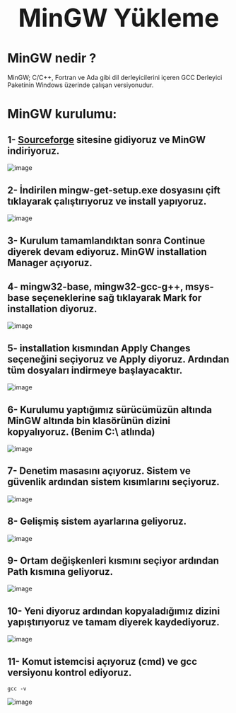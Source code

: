 # **<h1 align="center">MinGW Yükleme</h1>**

# MinGW nedir ? 
MinGW; C/C++, Fortran ve Ada gibi dil derleyicilerini içeren GCC Derleyici Paketinin Windows üzerinde çalışan versiyonudur.

# MinGW kurulumu: 
## 1- [Sourceforge](https://sourceforge.net/projects/mingw/) sitesine gidiyoruz ve MinGW indiriyoruz.
![image](https://user-images.githubusercontent.com/73015593/185190065-3cdb95eb-140c-4199-a892-2fdb1ba2b5cc.png)

## 2- İndirilen mingw-get-setup.exe dosyasını çift tıklayarak çalıştırıyoruz ve install yapıyoruz.
![image](https://user-images.githubusercontent.com/73015593/185191648-043da5c8-3588-4036-9894-cd5b0b1c2070.png)

## 3- Kurulum tamamlandıktan sonra Continue diyerek devam ediyoruz. MinGW installation Manager açıyoruz.

## 4- mingw32-base, mingw32-gcc-g++, msys-base seçeneklerine sağ tıklayarak Mark for installation diyoruz.
![image](https://user-images.githubusercontent.com/73015593/185197639-b72caed8-ebc8-43f8-b9a8-98b02f7c34d3.png)

## 5- installation kısmından Apply Changes seçeneğini seçiyoruz ve Apply diyoruz. Ardından tüm dosyaları indirmeye başlayacaktır.
![image](https://user-images.githubusercontent.com/73015593/185198035-73078399-1f9f-4bb3-92f5-d2ce4bea4821.png)

## 6- Kurulumu yaptığımız sürücümüzün altında MinGW altında bin klasörünün dizini kopyalıyoruz. (Benim C:\ atlında) 
![image](https://user-images.githubusercontent.com/73015593/185246490-22e26d6d-1d50-422a-bdb9-b0b57d7a42f0.png)

## 7- Denetim masasını açıyoruz. Sistem ve güvenlik ardından sistem kısımlarını seçiyoruz.
![image](https://user-images.githubusercontent.com/73015593/185246766-74b9366a-47ac-4ba8-bf93-18731aaa4843.png)

## 8- Gelişmiş sistem ayarlarına geliyoruz.
![image](https://user-images.githubusercontent.com/73015593/185246973-41cb3c95-11d2-417b-a67f-9eb6688db251.png)

## 9- Ortam değişkenleri kısmını seçiyor ardından Path kısmına geliyoruz.
![image](https://user-images.githubusercontent.com/73015593/185247143-5789a989-efb2-4d57-9e64-b11825e3834e.png)

## 10- Yeni diyoruz ardından kopyaladığımız dizini yapıştırıyoruz ve tamam diyerek kaydediyoruz.
![image](https://user-images.githubusercontent.com/73015593/185247409-15a9b782-1c1f-420b-a8b1-41be23625216.png)

## 11- Komut istemcisi açıyoruz (cmd) ve gcc versiyonu kontrol ediyoruz.
```
gcc -v
```
![image](https://user-images.githubusercontent.com/73015593/185247826-1f0b1af3-2b7c-401b-b485-1d5a0c4a0a48.png)







